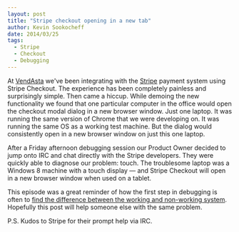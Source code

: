 ```yaml
---
layout: post
title: "Stripe checkout opening in a new tab"
author: Kevin Sookocheff
date: 2014/03/25
tags: 
  - Stripe
  - Checkout
  - Debugging
---
```


At [VendAsta](http://www.vendasta.com) we've been integrating with the [Stripe](http://stripe.com/checkout) payment system using Stripe Checkout. The experience has been completely painless and surprisingly simple. Then came a hiccup. While demoing the new functionality we found that one particular computer in the office would open the checkout modal dialog in a new browser window. Just one laptop. It was running the same version of Chrome that we were developing on. It was running the same OS as a working test machine. But the dialog would consistently open in a new browser window on just this one laptop. 

After a Friday afternoon debugging session our Product Owner decided to jump onto IRC and chat directly with the Stripe developers. They were quickly able to diagnose our problem: touch. The troublesome laptop was a Windows 8 machine with a touch display — and Stripe Checkout will open in a new browser window when used on a tablet.

This episode was a great reminder of how the first step in debugging is often to [find the difference between the working and non-working system](http://www.hanselman.com/blog/BackToBasicsAssertYourAssumptionsAndDiffYourSourceCode.aspx). Hopefully this post will help someone else with the same problem. 

P.S. Kudos to Stripe for their prompt help via IRC.
